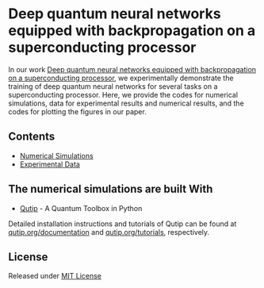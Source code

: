 # Deep quantum neural networks equipped with backpropagation on a superconducting processor


In our work [Deep quantum neural networks equipped with backpropagation on a superconducting processor](https://arxiv.org/abs/), we experimentally demonstrate the training of deep quantum neural networks for several tasks on a superconducting processor.
Here, we provide the codes for numerical simulations, data for experimental results and numerical results, and the codes for plotting the figures in our paper.

## Contents

- [Numerical Simulations](Numerical_Simulations)
- [Experimental Data](Experimental_Data)

## The numerical simulations are built With

* [Qutip](https://qutip.org) - A Quantum Toolbox in Python

Detailed installation instructions and tutorials of Qutip can be found at [qutip.org/documentation](https://qutip.org/documentation.html) and [qutip.org/tutorials](https://qutip.org/tutorials.html), respectively.


## License

Released under [MIT License](https://github.com/luzd19/Deep-quantum-neural-networks_equipped-with-backpropagation/blob/main/LICENSE) 

